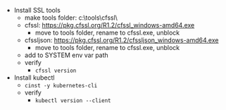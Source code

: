 * Install SSL tools
    * make tools folder: c:\tools\cfssl\
    * cfssl: https://pkg.cfssl.org/R1.2/cfssl_windows-amd64.exe
        * move to tools folder, rename to cfssl.exe, unblock
    * cfssljson: https://pkg.cfssl.org/R1.2/cfssljson_windows-amd64.exe
        * move to tools folder, rename to cfssl.exe, unblock
    * add to SYSTEM env var path
    * verify
        * `cfssl version`
* Install kubectl
    * `cinst -y kubernetes-cli`
    * verify
        * `kubectl version --client`



